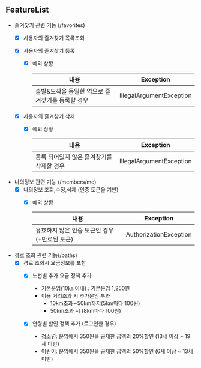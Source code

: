 
## FeatureList

- 즐겨찾기 관련 기능 (/favorites)
    * [X] 사용자의 즐겨찾기 목록조회
        
    * [X] 사용자의 즐겨찾기 등록
        * [X] 예외 상황
    
          |내용   |Exception|
          |---|---|
          | 출발&도착을 동일한 역으로 즐겨찾기를 등록할 경우 |IllegalArgumentException|
      
    * [X] 사용자의 즐겨찾기 삭제
        * [X] 예외 상황
    
          |내용   |Exception|
          |---|---|
          | 등록 되어있지 않은 즐겨찾기를 삭제할 경우 |IllegalArgumentException|
            
- 나의정보 관련 기능 (/members/me)
    * [X] 나의정보 조회,수정,삭제 (인증 토큰을 기반)
        * [X] 예외 상황
        
          |내용   |Exception|
          |---|---|
          |유효하지 않은 인증 토큰인 경우(+만료된 토큰) |AuthorizationException|

- 경로 조회 관련 기능(/paths)
    * [X] 경로 조회시 요금정보를 포함 
       * [X] 노선별 추가 요금 정책 추가
            - 기본운임(10㎞ 이내) : 기본운임 1,250원
            - 이용 거리초과 시 추가운임 부과
              - 10km초과∼50km까지(5km마다 100원)
              - 50km초과 시 (8km마다 100원)
              
       * [X] 연령별 할인 정책 추가 (로그인한 경우)
            - 청소년: 운임에서 350원을 공제한 금액의 20%할인 (13세 이상 ~ 19세 미만) 
            - 어린이: 운임에서 350원을 공제한 금액의 50%할인 (6세 이상 ~ 13세 미만)
